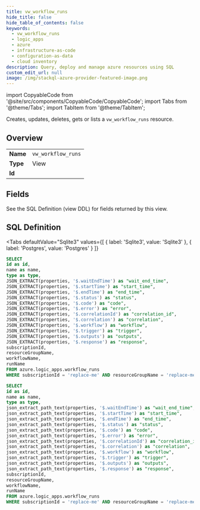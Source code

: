 ```yaml
--- 
title: vw_workflow_runs
hide_title: false
hide_table_of_contents: false
keywords:
  - vw_workflow_runs
  - logic_apps
  - azure
  - infrastructure-as-code
  - configuration-as-data
  - cloud inventory
description: Query, deploy and manage azure resources using SQL
custom_edit_url: null
image: /img/stackql-azure-provider-featured-image.png
---
```


import CopyableCode from '@site/src/components/CopyableCode/CopyableCode';
import Tabs from '@theme/Tabs';
import TabItem from '@theme/TabItem';

Creates, updates, deletes, gets or lists a <code>vw_workflow_runs</code> resource.

## Overview
<table><tbody>
<tr><td><b>Name</b></td><td><code>vw_workflow_runs</code></td></tr>
<tr><td><b>Type</b></td><td>View</td></tr>
<tr><td><b>Id</b></td><td><CopyableCode code="azure.logic_apps.vw_workflow_runs" /></td></tr>
</tbody></table>

## Fields

See the SQL Definition (view DDL) for fields returned by this view.

## SQL Definition

<Tabs
defaultValue="Sqlite3"
values={[
{ label: 'Sqlite3', value: 'Sqlite3' },
{ label: 'Postgres', value: 'Postgres' }
]}
>
<TabItem value="Sqlite3">

```sql
SELECT
id as id,
name as name,
type as type,
JSON_EXTRACT(properties, '$.waitEndTime') as "wait_end_time",
JSON_EXTRACT(properties, '$.startTime') as "start_time",
JSON_EXTRACT(properties, '$.endTime') as "end_time",
JSON_EXTRACT(properties, '$.status') as "status",
JSON_EXTRACT(properties, '$.code') as "code",
JSON_EXTRACT(properties, '$.error') as "error",
JSON_EXTRACT(properties, '$.correlationId') as "correlation_id",
JSON_EXTRACT(properties, '$.correlation') as "correlation",
JSON_EXTRACT(properties, '$.workflow') as "workflow",
JSON_EXTRACT(properties, '$.trigger') as "trigger",
JSON_EXTRACT(properties, '$.outputs') as "outputs",
JSON_EXTRACT(properties, '$.response') as "response",
subscriptionId,
resourceGroupName,
workflowName,
runName
FROM azure.logic_apps.workflow_runs
WHERE subscriptionId = 'replace-me' AND resourceGroupName = 'replace-me' AND workflowName = 'replace-me';
```

</TabItem>
<TabItem value="Postgres">

```sql
SELECT
id as id,
name as name,
type as type,
json_extract_path_text(properties, '$.waitEndTime') as "wait_end_time",
json_extract_path_text(properties, '$.startTime') as "start_time",
json_extract_path_text(properties, '$.endTime') as "end_time",
json_extract_path_text(properties, '$.status') as "status",
json_extract_path_text(properties, '$.code') as "code",
json_extract_path_text(properties, '$.error') as "error",
json_extract_path_text(properties, '$.correlationId') as "correlation_id",
json_extract_path_text(properties, '$.correlation') as "correlation",
json_extract_path_text(properties, '$.workflow') as "workflow",
json_extract_path_text(properties, '$.trigger') as "trigger",
json_extract_path_text(properties, '$.outputs') as "outputs",
json_extract_path_text(properties, '$.response') as "response",
subscriptionId,
resourceGroupName,
workflowName,
runName
FROM azure.logic_apps.workflow_runs
WHERE subscriptionId = 'replace-me' AND resourceGroupName = 'replace-me' AND workflowName = 'replace-me';
```

</TabItem>
</Tabs>
